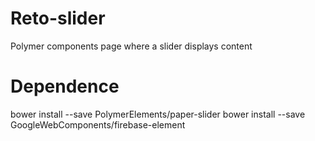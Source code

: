# Reto-slider
Polymer components page where a slider displays content


# Dependence

bower install --save PolymerElements/paper-slider
bower install --save GoogleWebComponents/firebase-element


